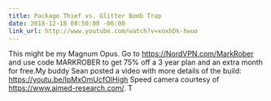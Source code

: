 ```yaml
---
title: Package Thief vs. Glitter Bomb Trap
date: 2018-12-18 08:50:00 -06:00
link_url: http://www.youtube.com/watch?v=xoxhDk-hwuo
---
```


This might be my Magnum Opus. Go to https://NordVPN.com/MarkRober and use code MARKROBER to get 75% off a 3 year plan and an extra month for free.My buddy Sean posted a video with more details of the build: https://youtu.be/IpMxOmUcfOIHigh Speed camera courtesy of https://www.aimed-research.com/.  T